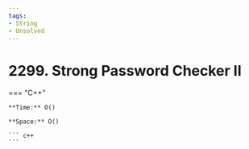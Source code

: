 ```yaml
---
tags:
- String
- Unsolved
---
```



# 2299. Strong Password Checker II

=== "C++"

    **Time:** O()

    **Space:** O()

    ``` c++
    ```